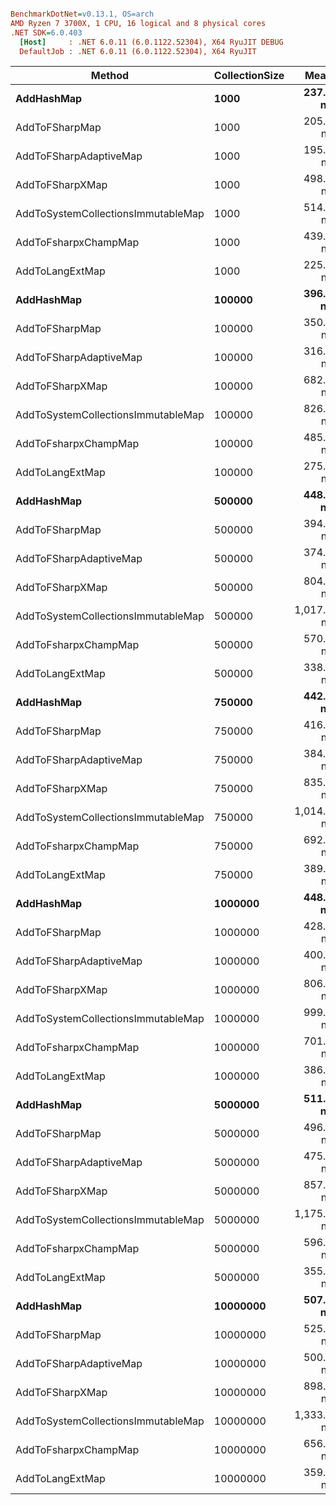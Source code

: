 ``` ini

BenchmarkDotNet=v0.13.1, OS=arch 
AMD Ryzen 7 3700X, 1 CPU, 16 logical and 8 physical cores
.NET SDK=6.0.403
  [Host]     : .NET 6.0.11 (6.0.1122.52304), X64 RyuJIT DEBUG
  DefaultJob : .NET 6.0.11 (6.0.1122.52304), X64 RyuJIT


```
|                             Method | CollectionSize |       Mean |   Error |  StdDev |
|----------------------------------- |--------------- |-----------:|--------:|--------:|
|                         **AddHashMap** |           **1000** |   **237.0 ns** | **1.28 ns** | **1.14 ns** |
|                     AddToFSharpMap |           1000 |   205.3 ns | 0.83 ns | 0.77 ns |
|             AddToFSharpAdaptiveMap |           1000 |   195.7 ns | 1.33 ns | 1.18 ns |
|                    AddToFSharpXMap |           1000 |   498.8 ns | 3.67 ns | 3.43 ns |
| AddToSystemCollectionsImmutableMap |           1000 |   514.7 ns | 4.02 ns | 3.76 ns |
|               AddToFsharpxChampMap |           1000 |   439.0 ns | 1.85 ns | 1.73 ns |
|                    AddToLangExtMap |           1000 |   225.1 ns | 0.80 ns | 0.75 ns |
|                         **AddHashMap** |         **100000** |   **396.6 ns** | **2.01 ns** | **1.88 ns** |
|                     AddToFSharpMap |         100000 |   350.2 ns | 2.50 ns | 2.09 ns |
|             AddToFSharpAdaptiveMap |         100000 |   316.6 ns | 2.87 ns | 2.69 ns |
|                    AddToFSharpXMap |         100000 |   682.4 ns | 2.86 ns | 2.54 ns |
| AddToSystemCollectionsImmutableMap |         100000 |   826.1 ns | 6.99 ns | 6.54 ns |
|               AddToFsharpxChampMap |         100000 |   485.8 ns | 2.15 ns | 2.01 ns |
|                    AddToLangExtMap |         100000 |   275.3 ns | 2.32 ns | 2.17 ns |
|                         **AddHashMap** |         **500000** |   **448.0 ns** | **2.63 ns** | **2.46 ns** |
|                     AddToFSharpMap |         500000 |   394.4 ns | 2.87 ns | 2.54 ns |
|             AddToFSharpAdaptiveMap |         500000 |   374.1 ns | 2.14 ns | 1.89 ns |
|                    AddToFSharpXMap |         500000 |   804.0 ns | 4.96 ns | 4.64 ns |
| AddToSystemCollectionsImmutableMap |         500000 | 1,017.6 ns | 7.87 ns | 7.36 ns |
|               AddToFsharpxChampMap |         500000 |   570.5 ns | 3.26 ns | 3.05 ns |
|                    AddToLangExtMap |         500000 |   338.7 ns | 1.29 ns | 1.14 ns |
|                         **AddHashMap** |         **750000** |   **442.1 ns** | **3.79 ns** | **3.36 ns** |
|                     AddToFSharpMap |         750000 |   416.3 ns | 2.17 ns | 2.03 ns |
|             AddToFSharpAdaptiveMap |         750000 |   384.8 ns | 3.10 ns | 2.90 ns |
|                    AddToFSharpXMap |         750000 |   835.7 ns | 5.64 ns | 5.28 ns |
| AddToSystemCollectionsImmutableMap |         750000 | 1,014.7 ns | 5.51 ns | 4.89 ns |
|               AddToFsharpxChampMap |         750000 |   692.3 ns | 7.20 ns | 6.73 ns |
|                    AddToLangExtMap |         750000 |   389.8 ns | 1.49 ns | 1.39 ns |
|                         **AddHashMap** |        **1000000** |   **448.9 ns** | **3.85 ns** | **3.60 ns** |
|                     AddToFSharpMap |        1000000 |   428.1 ns | 3.28 ns | 3.07 ns |
|             AddToFSharpAdaptiveMap |        1000000 |   400.4 ns | 2.01 ns | 1.78 ns |
|                    AddToFSharpXMap |        1000000 |   806.3 ns | 5.94 ns | 5.55 ns |
| AddToSystemCollectionsImmutableMap |        1000000 |   999.5 ns | 9.54 ns | 8.92 ns |
|               AddToFsharpxChampMap |        1000000 |   701.0 ns | 4.81 ns | 4.50 ns |
|                    AddToLangExtMap |        1000000 |   386.2 ns | 2.36 ns | 2.20 ns |
|                         **AddHashMap** |        **5000000** |   **511.2 ns** | **3.40 ns** | **3.01 ns** |
|                     AddToFSharpMap |        5000000 |   496.0 ns | 4.30 ns | 4.02 ns |
|             AddToFSharpAdaptiveMap |        5000000 |   475.6 ns | 4.03 ns | 3.77 ns |
|                    AddToFSharpXMap |        5000000 |   857.6 ns | 4.54 ns | 4.25 ns |
| AddToSystemCollectionsImmutableMap |        5000000 | 1,175.7 ns | 7.71 ns | 6.84 ns |
|               AddToFsharpxChampMap |        5000000 |   596.2 ns | 3.32 ns | 3.10 ns |
|                    AddToLangExtMap |        5000000 |   355.0 ns | 2.84 ns | 2.52 ns |
|                         **AddHashMap** |       **10000000** |   **507.1 ns** | **2.33 ns** | **2.06 ns** |
|                     AddToFSharpMap |       10000000 |   525.0 ns | 8.57 ns | 8.02 ns |
|             AddToFSharpAdaptiveMap |       10000000 |   500.4 ns | 4.31 ns | 4.03 ns |
|                    AddToFSharpXMap |       10000000 |   898.4 ns | 5.62 ns | 5.25 ns |
| AddToSystemCollectionsImmutableMap |       10000000 | 1,333.1 ns | 6.82 ns | 6.04 ns |
|               AddToFsharpxChampMap |       10000000 |   656.9 ns | 2.94 ns | 2.75 ns |
|                    AddToLangExtMap |       10000000 |   359.5 ns | 1.58 ns | 1.40 ns |

